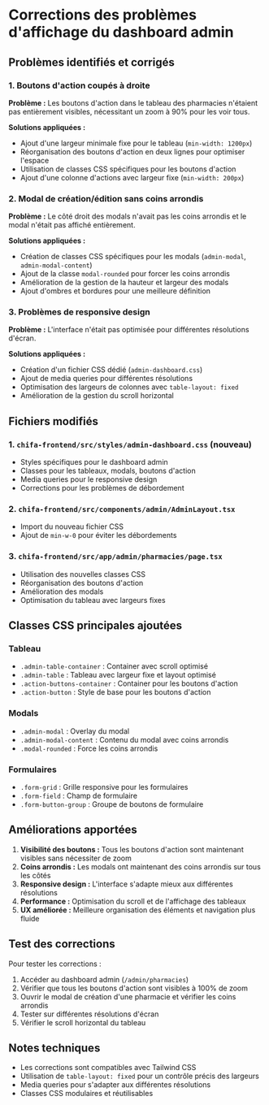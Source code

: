 # Corrections des problèmes d'affichage du dashboard admin

## Problèmes identifiés et corrigés

### 1. Boutons d'action coupés à droite
**Problème :** Les boutons d'action dans le tableau des pharmacies n'étaient pas entièrement visibles, nécessitant un zoom à 90% pour les voir tous.

**Solutions appliquées :**
- Ajout d'une largeur minimale fixe pour le tableau (`min-width: 1200px`)
- Réorganisation des boutons d'action en deux lignes pour optimiser l'espace
- Utilisation de classes CSS spécifiques pour les boutons d'action
- Ajout d'une colonne d'actions avec largeur fixe (`min-width: 200px`)

### 2. Modal de création/édition sans coins arrondis
**Problème :** Le côté droit des modals n'avait pas les coins arrondis et le modal n'était pas affiché entièrement.

**Solutions appliquées :**
- Création de classes CSS spécifiques pour les modals (`admin-modal`, `admin-modal-content`)
- Ajout de la classe `modal-rounded` pour forcer les coins arrondis
- Amélioration de la gestion de la hauteur et largeur des modals
- Ajout d'ombres et bordures pour une meilleure définition

### 3. Problèmes de responsive design
**Problème :** L'interface n'était pas optimisée pour différentes résolutions d'écran.

**Solutions appliquées :**
- Création d'un fichier CSS dédié (`admin-dashboard.css`)
- Ajout de media queries pour différentes résolutions
- Optimisation des largeurs de colonnes avec `table-layout: fixed`
- Amélioration de la gestion du scroll horizontal

## Fichiers modifiés

### 1. `chifa-frontend/src/styles/admin-dashboard.css` (nouveau)
- Styles spécifiques pour le dashboard admin
- Classes pour les tableaux, modals, boutons d'action
- Media queries pour le responsive design
- Corrections pour les problèmes de débordement

### 2. `chifa-frontend/src/components/admin/AdminLayout.tsx`
- Import du nouveau fichier CSS
- Ajout de `min-w-0` pour éviter les débordements

### 3. `chifa-frontend/src/app/admin/pharmacies/page.tsx`
- Utilisation des nouvelles classes CSS
- Réorganisation des boutons d'action
- Amélioration des modals
- Optimisation du tableau avec largeurs fixes

## Classes CSS principales ajoutées

### Tableau
- `.admin-table-container` : Container avec scroll optimisé
- `.admin-table` : Tableau avec largeur fixe et layout optimisé
- `.action-buttons-container` : Container pour les boutons d'action
- `.action-button` : Style de base pour les boutons d'action

### Modals
- `.admin-modal` : Overlay du modal
- `.admin-modal-content` : Contenu du modal avec coins arrondis
- `.modal-rounded` : Force les coins arrondis

### Formulaires
- `.form-grid` : Grille responsive pour les formulaires
- `.form-field` : Champ de formulaire
- `.form-button-group` : Groupe de boutons de formulaire

## Améliorations apportées

1. **Visibilité des boutons :** Tous les boutons d'action sont maintenant visibles sans nécessiter de zoom
2. **Coins arrondis :** Les modals ont maintenant des coins arrondis sur tous les côtés
3. **Responsive design :** L'interface s'adapte mieux aux différentes résolutions
4. **Performance :** Optimisation du scroll et de l'affichage des tableaux
5. **UX améliorée :** Meilleure organisation des éléments et navigation plus fluide

## Test des corrections

Pour tester les corrections :
1. Accéder au dashboard admin (`/admin/pharmacies`)
2. Vérifier que tous les boutons d'action sont visibles à 100% de zoom
3. Ouvrir le modal de création d'une pharmacie et vérifier les coins arrondis
4. Tester sur différentes résolutions d'écran
5. Vérifier le scroll horizontal du tableau

## Notes techniques

- Les corrections sont compatibles avec Tailwind CSS
- Utilisation de `table-layout: fixed` pour un contrôle précis des largeurs
- Media queries pour s'adapter aux différentes résolutions
- Classes CSS modulaires et réutilisables